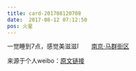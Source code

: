 ```yaml
---
title: card-201708120708
date:  2017-08-12 07:12:50
pos: 火星
---
```

一觉睡到7点，感觉美滋滋<span class="url-icon"><img alt=[可怜] src="https://h5.sinaimg.cn/m/emoticon/icon/default/d_kelian-a9df4278bf.png" style="width:1em; height:1em;" /></span> <a  href="http://weibo.com/p/1001018008632011303000000" data-hide=""><span class='url-icon'><img style='width: 1rem;height: 1rem' src='https://h5.sinaimg.cn/upload/2015/09/25/3/timeline_card_small_location_default.png'></span><span class="surl-text">南京·马群街区</span></a> 

来源于个人weibo：[原文链接](https://m.weibo.cn/status/FgHROiEyN?mblogid=FgHROiEyN)